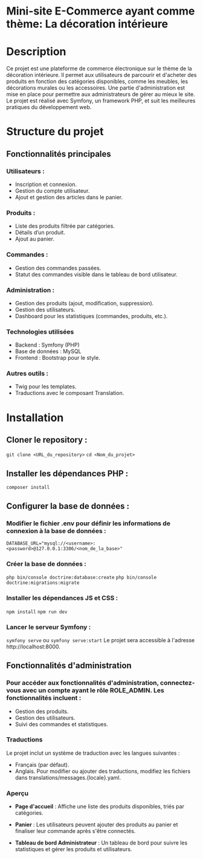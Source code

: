 # Mini-site E-Commerce ayant comme thème: La décoration intérieure

# Description
Ce projet est une plateforme de commerce électronique sur le thème de la décoration intérieure. Il permet aux utilisateurs de parcourir et d'acheter des produits en fonction des catégories disponibles, comme les meubles, les décorations murales ou les accessoires. Une partie d'administration est mise en place pour permettre aux administrateurs de gérer au mieux le site. Le projet est réalisé avec Symfony, un framework PHP, et suit les meilleures pratiques du développement web.

# Structure du projet
## Fonctionnalités principales
### Utilisateurs :
- Inscription et connexion.
- Gestion du compte utilisateur.
- Ajout et gestion des articles dans le panier.
### Produits :
- Liste des produits filtrée par catégories.
- Détails d’un produit.
- Ajout au panier.
### Commandes :
- Gestion des commandes passées.
- Statut des commandes visible dans le tableau de bord utilisateur.
### Administration :
- Gestion des produits (ajout, modification, suppression).
- Gestion des utilisateurs.
- Dashboard pour les statistiques (commandes, produits, etc.).
### Technologies utilisées
- Backend : Symfony (PHP)
- Base de données : MySQL
- Frontend : Bootstrap pour le style.
### Autres outils :
- Twig pour les templates.
- Traductions avec le composant Translation.

 # Installation
 ## Cloner le repository :
 `git clone <URL_du_repository>`
 `cd <Nom_du_projet>`

 ## Installer les dépendances PHP :
`composer install`

## Configurer la base de données :
### Modifier le fichier .env pour définir les informations de connexion à la base de données :
`DATABASE_URL="mysql://<username>:<password>@127.0.0.1:3306/<nom_de_la_base>"`
### Créer la base de données :
`php bin/console doctrine:database:create`
`php bin/console doctrine:migrations:migrate`
### Installer les dépendances JS et CSS :
`npm install`
`npm run dev`

### Lancer le serveur Symfony :
`symfony serve` ou `symfony serve:start` 
Le projet sera accessible à l'adresse http://localhost:8000.

## Fonctionnalités d'administration
### Pour accéder aux fonctionnalités d'administration, connectez-vous avec un compte ayant le rôle ROLE_ADMIN. Les fonctionnalités incluent :
- Gestion des produits.
- Gestion des utilisateurs.
- Suivi des commandes et statistiques.
### Traductions
Le projet inclut un système de traduction avec les langues suivantes :
- Français (par défaut).
- Anglais.
Pour modifier ou ajouter des traductions, modifiez les fichiers dans translations/messages.{locale}.yaml.

### Aperçu
- **Page d'accueil** : Affiche une liste des produits disponibles, triés par catégories.

- **Panier** : Les utilisateurs peuvent ajouter des produits au panier et finaliser leur commande après s'être connectés.

- **Tableau de bord Administrateur** : Un tableau de bord pour suivre les statistiques et gérer les produits et utilisateurs.
